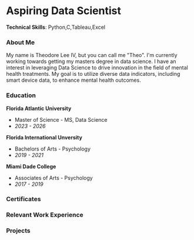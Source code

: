 # Aspiring Data Scientist

**Technical Skills**: Python,C,Tableau,Excel

### About Me

My name is Theodore Lee IV, but you can call me "Theo". I'm currently working towards getting my masters degree in data science. I have an interest in leveraging Data Science to drive innovation in the field of mental health treatments. My goal is to utilize diverse data indicators, including smart device data, to enhance mental health outcomes.

### Education

**Florida Atlantic University**

- Master of Science - MS, Data Science
- _2023 - 2026_

**Florida International Unversity**

- Bachelors of Arts - Psychology
- _2019 - 2021_

**Miami Dade College**

- Associates of Arts - Psychology
- _2017 - 2019_

### Certificates

### Relevant Work Experience

### Projects
